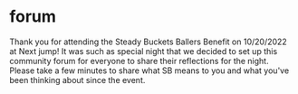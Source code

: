 # forum
Thank you for attending the Steady Buckets Ballers Benefit on 10/20/2022 at Next jump! It was such as special night that we decided to set up this community forum for everyone to share their reflections for the night. Please take a few minutes to share what SB means to you and what you've been thinking about since the event.
